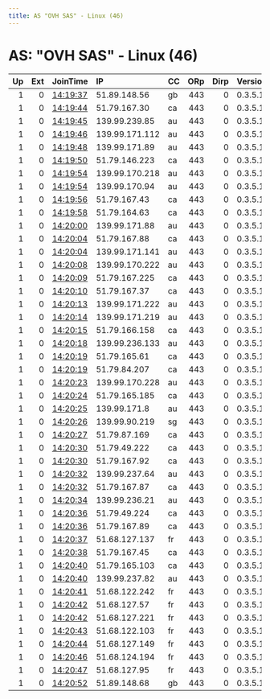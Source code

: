 ```yaml
---
title: AS "OVH SAS" - Linux (46)
---
```


# AS: "OVH SAS" - Linux (46)

|   Up |   Ext | JoinTime                                                                                            | IP             | CC   |   ORp |   Dirp | Version   | Contact   | Nickname   |   eFamMembers |
|-----:|------:|:----------------------------------------------------------------------------------------------------|:---------------|:-----|------:|-------:|:----------|:----------|:-----------|--------------:|
|    1 |     0 | [14:19:37](https://metrics.torproject.org/rs.html#details/B87FE49A2AC3A8E53CFD56395FB17F0CD33BA3FD) | 51.89.148.56   | gb   |   443 |      0 | 0.3.5.12  | None      | Unnamed    |             1 |
|    1 |     0 | [14:19:44](https://metrics.torproject.org/rs.html#details/6EA7CAF684DA9B3959AD8EDCAC9C916974F9DF87) | 51.79.167.30   | ca   |   443 |      0 | 0.3.5.12  | None      | Unnamed    |             1 |
|    1 |     0 | [14:19:45](https://metrics.torproject.org/rs.html#details/066F24DAE73AD586C4996943E82B882CFD6D9E71) | 139.99.239.85  | au   |   443 |      0 | 0.3.5.12  | None      | Unnamed    |             1 |
|    1 |     0 | [14:19:46](https://metrics.torproject.org/rs.html#details/177B70CC7384A89D5313037839D342187593BDB1) | 139.99.171.112 | au   |   443 |      0 | 0.3.5.12  | None      | Unnamed    |             1 |
|    1 |     0 | [14:19:48](https://metrics.torproject.org/rs.html#details/4978FC4C0C3490501886DFB3D8C4EEB48BBB1AFD) | 139.99.171.89  | au   |   443 |      0 | 0.3.5.12  | None      | Unnamed    |             1 |
|    1 |     0 | [14:19:50](https://metrics.torproject.org/rs.html#details/5A6568096C189F9331558B930ACBFC76A4982CD4) | 51.79.146.223  | ca   |   443 |      0 | 0.3.5.12  | None      | Unnamed    |             1 |
|    1 |     0 | [14:19:54](https://metrics.torproject.org/rs.html#details/8053BB3A85FF998FE566F4A5510C2CDE944E3DDE) | 139.99.170.218 | au   |   443 |      0 | 0.3.5.12  | None      | Unnamed    |             1 |
|    1 |     0 | [14:19:54](https://metrics.torproject.org/rs.html#details/8D2CE6EDED9BADC27B93CE5B2ABEF831940B9C8A) | 139.99.170.94  | au   |   443 |      0 | 0.3.5.12  | None      | Unnamed    |             1 |
|    1 |     0 | [14:19:56](https://metrics.torproject.org/rs.html#details/EBCDF8242F8A496D856B432613BF335CB0D9A047) | 51.79.167.43   | ca   |   443 |      0 | 0.3.5.12  | None      | Unnamed    |             1 |
|    1 |     0 | [14:19:58](https://metrics.torproject.org/rs.html#details/D465C6FCA61B44B4D61E76980A9AA05950EAE0AB) | 51.79.164.63   | ca   |   443 |      0 | 0.3.5.12  | None      | Unnamed    |             1 |
|    1 |     0 | [14:20:00](https://metrics.torproject.org/rs.html#details/E1FB6C2BF19C011EBAE89104C49925DD5A6D1BC1) | 139.99.171.88  | au   |   443 |      0 | 0.3.5.12  | None      | Unnamed    |             1 |
|    1 |     0 | [14:20:04](https://metrics.torproject.org/rs.html#details/61B2AF216B10147AD4502CDB48DC22B0CDFCDA88) | 51.79.167.88   | ca   |   443 |      0 | 0.3.5.12  | None      | Unnamed    |             1 |
|    1 |     0 | [14:20:04](https://metrics.torproject.org/rs.html#details/CAF7FBAEDEEC1FAB410E907E28D8644465C9D61D) | 139.99.171.141 | au   |   443 |      0 | 0.3.5.12  | None      | Unnamed    |             1 |
|    1 |     0 | [14:20:08](https://metrics.torproject.org/rs.html#details/95D7B7014D297CAE027B82912653D804C049C758) | 139.99.170.222 | au   |   443 |      0 | 0.3.5.12  | None      | Unnamed    |             1 |
|    1 |     0 | [14:20:09](https://metrics.torproject.org/rs.html#details/7A2AEF573341080E50DFEA2D3AD4C6476250BD35) | 51.79.167.225  | ca   |   443 |      0 | 0.3.5.12  | None      | Unnamed    |             1 |
|    1 |     0 | [14:20:10](https://metrics.torproject.org/rs.html#details/2EF17937F87BC9209B970DC5D4BF71D1941EA845) | 51.79.167.37   | ca   |   443 |      0 | 0.3.5.12  | None      | Unnamed    |             1 |
|    1 |     0 | [14:20:13](https://metrics.torproject.org/rs.html#details/B47397E5C1C7708FADC6017DE272FD3003EDC3ED) | 139.99.171.222 | au   |   443 |      0 | 0.3.5.12  | None      | Unnamed    |             1 |
|    1 |     0 | [14:20:14](https://metrics.torproject.org/rs.html#details/D2B78E06DFC6CE6A4678AF152DCF88C4A7877B31) | 139.99.171.219 | au   |   443 |      0 | 0.3.5.12  | None      | Unnamed    |             1 |
|    1 |     0 | [14:20:15](https://metrics.torproject.org/rs.html#details/ACC42B60204DE9F09CF1C3055BF55F50AF9A6826) | 51.79.166.158  | ca   |   443 |      0 | 0.3.5.12  | None      | Unnamed    |             1 |
|    1 |     0 | [14:20:18](https://metrics.torproject.org/rs.html#details/CA204D2BD451DA0F78AAA43E26E44E52A37E1276) | 139.99.236.133 | au   |   443 |      0 | 0.3.5.12  | None      | Unnamed    |             1 |
|    1 |     0 | [14:20:19](https://metrics.torproject.org/rs.html#details/0FB5E4E0AADE123CA68ABBC871FA5EE61D680A10) | 51.79.165.61   | ca   |   443 |      0 | 0.3.5.12  | None      | Unnamed    |             1 |
|    1 |     0 | [14:20:19](https://metrics.torproject.org/rs.html#details/FB553076DB8A6A6AC651EE1BA52E7D2E80EBF84B) | 51.79.84.207   | ca   |   443 |      0 | 0.3.5.12  | None      | Unnamed    |             1 |
|    1 |     0 | [14:20:23](https://metrics.torproject.org/rs.html#details/E7C249D8C61BA5B4249B4470B94A6B4948F7E1C7) | 139.99.170.228 | au   |   443 |      0 | 0.3.5.12  | None      | Unnamed    |             1 |
|    1 |     0 | [14:20:24](https://metrics.torproject.org/rs.html#details/4415E9E959CC90980FD950DC3717816BF6BB6E2C) | 51.79.165.185  | ca   |   443 |      0 | 0.3.5.12  | None      | Unnamed    |             1 |
|    1 |     0 | [14:20:25](https://metrics.torproject.org/rs.html#details/77B738236AE7E19F6F84548CD687D3FDBB0682F5) | 139.99.171.8   | au   |   443 |      0 | 0.3.5.12  | None      | Unnamed    |             1 |
|    1 |     0 | [14:20:26](https://metrics.torproject.org/rs.html#details/8CE8A323460644BF51D725CB5F358BBCB32B1A69) | 139.99.90.219  | sg   |   443 |      0 | 0.3.5.12  | None      | Unnamed    |             1 |
|    1 |     0 | [14:20:27](https://metrics.torproject.org/rs.html#details/9354E977A042DA28A12AA281A65343DE4F7368BE) | 51.79.87.169   | ca   |   443 |      0 | 0.3.5.12  | None      | Unnamed    |             1 |
|    1 |     0 | [14:20:30](https://metrics.torproject.org/rs.html#details/306E13252DA87344F2ACE209396ADD07928ED716) | 51.79.49.222   | ca   |   443 |      0 | 0.3.5.12  | None      | Unnamed    |             1 |
|    1 |     0 | [14:20:30](https://metrics.torproject.org/rs.html#details/673C369F2D20A46BE0508FAAE010971E60E9434F) | 51.79.167.92   | ca   |   443 |      0 | 0.3.5.12  | None      | Unnamed    |             1 |
|    1 |     0 | [14:20:32](https://metrics.torproject.org/rs.html#details/24EA9300E05B3065C70C5B5DCBF236AA017872F9) | 139.99.237.64  | au   |   443 |      0 | 0.3.5.12  | None      | Unnamed    |             1 |
|    1 |     0 | [14:20:32](https://metrics.torproject.org/rs.html#details/9B3DA414312E95859756E7E8841EF9DEE5494A5C) | 51.79.167.87   | ca   |   443 |      0 | 0.3.5.12  | None      | Unnamed    |             1 |
|    1 |     0 | [14:20:34](https://metrics.torproject.org/rs.html#details/FD7359A2244901CAD57F019B2EC4E99D8E7E623D) | 139.99.236.21  | au   |   443 |      0 | 0.3.5.12  | None      | Unnamed    |             1 |
|    1 |     0 | [14:20:36](https://metrics.torproject.org/rs.html#details/2E93DEAC48A24CE79C421851E5D1D501ADB68EC4) | 51.79.49.224   | ca   |   443 |      0 | 0.3.5.12  | None      | Unnamed    |             1 |
|    1 |     0 | [14:20:36](https://metrics.torproject.org/rs.html#details/5D73F74838E604A06211909BA9BC3148AE5A1E3C) | 51.79.167.89   | ca   |   443 |      0 | 0.3.5.12  | None      | Unnamed    |             1 |
|    1 |     0 | [14:20:37](https://metrics.torproject.org/rs.html#details/3361879CB4E05437813912A08623FE3FDC96C658) | 51.68.127.137  | fr   |   443 |      0 | 0.3.5.12  | None      | Unnamed    |             1 |
|    1 |     0 | [14:20:38](https://metrics.torproject.org/rs.html#details/2BE7549CC1FB8CA06B52C4355CF742C40607E1CC) | 51.79.167.45   | ca   |   443 |      0 | 0.3.5.12  | None      | Unnamed    |             1 |
|    1 |     0 | [14:20:40](https://metrics.torproject.org/rs.html#details/0D098858AF32B1C3D2A2AECC46BDC5D93F072251) | 51.79.165.103  | ca   |   443 |      0 | 0.3.5.12  | None      | Unnamed    |             1 |
|    1 |     0 | [14:20:40](https://metrics.torproject.org/rs.html#details/62D113B5EE664DC618777BE4B6A233A4FBCAE0B3) | 139.99.237.82  | au   |   443 |      0 | 0.3.5.12  | None      | Unnamed    |             1 |
|    1 |     0 | [14:20:41](https://metrics.torproject.org/rs.html#details/E53F463672A3C1B199F0A61FB2045EDA5C4C4DCB) | 51.68.122.242  | fr   |   443 |      0 | 0.3.5.12  | None      | Unnamed    |             1 |
|    1 |     0 | [14:20:42](https://metrics.torproject.org/rs.html#details/20CCEE601A225D2B3C5BA468B49D049EAD0D9D01) | 51.68.127.57   | fr   |   443 |      0 | 0.3.5.12  | None      | Unnamed    |             1 |
|    1 |     0 | [14:20:42](https://metrics.torproject.org/rs.html#details/9896A3BF0F1EAEE6399878722EC29BA224509932) | 51.68.127.221  | fr   |   443 |      0 | 0.3.5.12  | None      | Unnamed    |             1 |
|    1 |     0 | [14:20:43](https://metrics.torproject.org/rs.html#details/695A1A526ED1613CE96BD0913878DCA09A43F2C0) | 51.68.122.103  | fr   |   443 |      0 | 0.3.5.12  | None      | Unnamed    |             1 |
|    1 |     0 | [14:20:44](https://metrics.torproject.org/rs.html#details/2FE0A36F36A0AA0A5E53743F37F36A19FC41B84A) | 51.68.127.149  | fr   |   443 |      0 | 0.3.5.12  | None      | Unnamed    |             1 |
|    1 |     0 | [14:20:46](https://metrics.torproject.org/rs.html#details/B86CF021B2AFE87233A3F577BB3D70F592F157C5) | 51.68.124.194  | fr   |   443 |      0 | 0.3.5.12  | None      | Unnamed    |             1 |
|    1 |     0 | [14:20:47](https://metrics.torproject.org/rs.html#details/87F5465D73E2B0012003D634ABE21BA1A7DF2029) | 51.68.127.95   | fr   |   443 |      0 | 0.3.5.12  | None      | Unnamed    |             1 |
|    1 |     0 | [14:20:52](https://metrics.torproject.org/rs.html#details/10713974E276DBCB9161A65604E0E03E5A94FC5E) | 51.89.148.68   | gb   |   443 |      0 | 0.3.5.12  | None      | Unnamed    |             1 |
